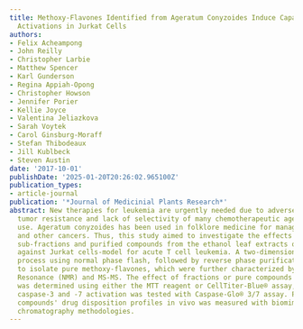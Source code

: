 ```yaml
---
title: Methoxy-Flavones Identified from Ageratum Conyzoides Induce Capase -3 and -7
  Activations in Jurkat Cells
authors:
- Felix Acheampong
- John Reilly
- Christopher Larbie
- Matthew Spencer
- Karl Gunderson
- Regina Appiah-Opong
- Christopher Howson
- Jennifer Porier
- Kellie Joyce
- Valentina Jeliazkova
- Sarah Voytek
- Carol Ginsburg-Moraff
- Stefan Thibodeaux
- Jill Kublbeck
- Steven Austin
date: '2017-10-01'
publishDate: '2025-01-20T20:26:02.965100Z'
publication_types:
- article-journal
publication: '*Journal of Medicinial Plants Research*'
abstract: New therapies for leukemia are urgently needed due to adverse side effects,
  tumor resistance and lack of selectivity of many chemotherapeutic agents in clinical
  use. Ageratum conyzoides has been used in folklore medicine for managing leukemia
  and other cancers. Thus, this study aimed to investigate the effects of fractions,
  sub-fractions and purified compounds from the ethanol leaf extracts of A. conyzoides
  against Jurkat cells-model for acute T cell leukemia. A two-dimensional purification
  process using normal phase flash, followed by reverse phase purification was necessary
  to isolate pure methoxy-flavones, which were further characterized by Nuclear Magnetic
  Resonance (NMR) and MS-MS. The effect of fractions or pure compounds on cell viability
  was determined using either the MTT reagent or CellTiter-Blue® assay, while the
  caspase-3 and -7 activation was tested with Caspase-Glo® 3/7 assay. Prediction of
  compounds' drug disposition profiles in vivo was measured with biomimetic affinity
  chromatography methodologies.
---
```

